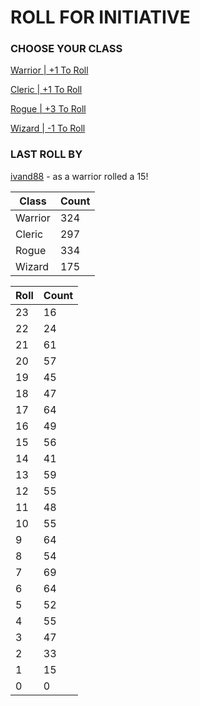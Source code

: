 # ROLL FOR INITIATIVE
### CHOOSE YOUR CLASS

[Warrior | +1 To Roll](https://github.com/benjaminsampica/benjaminsampica/issues/new?title=roll%7Cwarrior&body=Just+click+%27Submit+new+issue%27.)

[Cleric | +1 To Roll](https://github.com/benjaminsampica/benjaminsampica/issues/new?title=roll%7Ccleric&body=Just+click+%27Submit+new+issue%27.)

[Rogue | +3 To Roll](https://github.com/benjaminsampica/benjaminsampica/issues/new?title=roll%7Crogue&body=Just+click+%27Submit+new+issue%27.)

[Wizard | -1 To Roll](https://github.com/benjaminsampica/benjaminsampica/issues/new?title=roll%7Cwizard&body=Just+click+%27Submit+new+issue%27.)
### LAST ROLL BY
[ivand88](https://www.github.com/ivand88) - as a warrior rolled a 15!

|Class|Count|
|-|-|
|Warrior|324|
|Cleric|297|
|Rogue|334|
|Wizard|175|

|Roll|Count|
|-|-|
|23|16
|22|24
|21|61
|20|57
|19|45
|18|47
|17|64
|16|49
|15|56
|14|41
|13|59
|12|55
|11|48
|10|55
|9|64
|8|54
|7|69
|6|64
|5|52
|4|55
|3|47
|2|33
|1|15
|0|0
